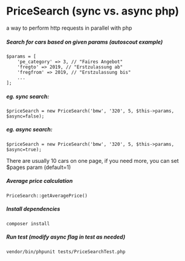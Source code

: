 PriceSearch (sync vs. async php)
====
a way to perform http requests in parallel with php

##### Search for cars based on given params (autoscout example)
    $params = [
        'pe_category' => 3, // "Faires Angebot"
        'fregto' => 2019, // "Erstzulassung ab"
        'fregfrom' => 2019, // "Erstzulassung bis"
        ...
    ];

##### eg. sync search:
    $priceSearch = new PriceSearch('bmw', '320', 5, $this->params, $async=false);

##### eg. async search:
    $priceSearch = new PriceSearch('bmw', '320', 5, $this->params, $async=true);

    
There are usually 10 cars on one page, if you need more, you can set $pages param (default=1)

##### Average price calculation     
    PriceSearch::getAveragePrice()

##### Install dependencies
    composer install

##### Run test (modify async flag in test as needed)
    vendor/bin/phpunit tests/PriceSearchTest.php
